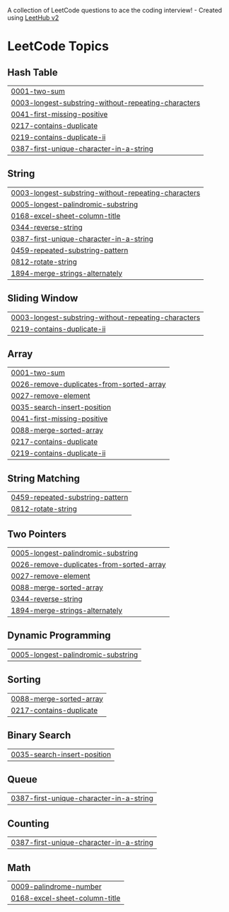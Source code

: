 A collection of LeetCode questions to ace the coding interview! - Created using [LeetHub v2](https://github.com/arunbhardwaj/LeetHub-2.0)
<!---LeetCode Topics Start-->
# LeetCode Topics
## Hash Table
|  |
| ------- |
| [0001-two-sum](https://github.com/Balaguru588/LeetCode/tree/master/0001-two-sum) |
| [0003-longest-substring-without-repeating-characters](https://github.com/Balaguru588/LeetCode/tree/master/0003-longest-substring-without-repeating-characters) |
| [0041-first-missing-positive](https://github.com/Balaguru588/LeetCode/tree/master/0041-first-missing-positive) |
| [0217-contains-duplicate](https://github.com/Balaguru588/LeetCode/tree/master/0217-contains-duplicate) |
| [0219-contains-duplicate-ii](https://github.com/Balaguru588/LeetCode/tree/master/0219-contains-duplicate-ii) |
| [0387-first-unique-character-in-a-string](https://github.com/Balaguru588/LeetCode/tree/master/0387-first-unique-character-in-a-string) |
## String
|  |
| ------- |
| [0003-longest-substring-without-repeating-characters](https://github.com/Balaguru588/LeetCode/tree/master/0003-longest-substring-without-repeating-characters) |
| [0005-longest-palindromic-substring](https://github.com/Balaguru588/LeetCode/tree/master/0005-longest-palindromic-substring) |
| [0168-excel-sheet-column-title](https://github.com/Balaguru588/LeetCode/tree/master/0168-excel-sheet-column-title) |
| [0344-reverse-string](https://github.com/Balaguru588/LeetCode/tree/master/0344-reverse-string) |
| [0387-first-unique-character-in-a-string](https://github.com/Balaguru588/LeetCode/tree/master/0387-first-unique-character-in-a-string) |
| [0459-repeated-substring-pattern](https://github.com/Balaguru588/LeetCode/tree/master/0459-repeated-substring-pattern) |
| [0812-rotate-string](https://github.com/Balaguru588/LeetCode/tree/master/0812-rotate-string) |
| [1894-merge-strings-alternately](https://github.com/Balaguru588/LeetCode/tree/master/1894-merge-strings-alternately) |
## Sliding Window
|  |
| ------- |
| [0003-longest-substring-without-repeating-characters](https://github.com/Balaguru588/LeetCode/tree/master/0003-longest-substring-without-repeating-characters) |
| [0219-contains-duplicate-ii](https://github.com/Balaguru588/LeetCode/tree/master/0219-contains-duplicate-ii) |
## Array
|  |
| ------- |
| [0001-two-sum](https://github.com/Balaguru588/LeetCode/tree/master/0001-two-sum) |
| [0026-remove-duplicates-from-sorted-array](https://github.com/Balaguru588/LeetCode/tree/master/0026-remove-duplicates-from-sorted-array) |
| [0027-remove-element](https://github.com/Balaguru588/LeetCode/tree/master/0027-remove-element) |
| [0035-search-insert-position](https://github.com/Balaguru588/LeetCode/tree/master/0035-search-insert-position) |
| [0041-first-missing-positive](https://github.com/Balaguru588/LeetCode/tree/master/0041-first-missing-positive) |
| [0088-merge-sorted-array](https://github.com/Balaguru588/LeetCode/tree/master/0088-merge-sorted-array) |
| [0217-contains-duplicate](https://github.com/Balaguru588/LeetCode/tree/master/0217-contains-duplicate) |
| [0219-contains-duplicate-ii](https://github.com/Balaguru588/LeetCode/tree/master/0219-contains-duplicate-ii) |
## String Matching
|  |
| ------- |
| [0459-repeated-substring-pattern](https://github.com/Balaguru588/LeetCode/tree/master/0459-repeated-substring-pattern) |
| [0812-rotate-string](https://github.com/Balaguru588/LeetCode/tree/master/0812-rotate-string) |
## Two Pointers
|  |
| ------- |
| [0005-longest-palindromic-substring](https://github.com/Balaguru588/LeetCode/tree/master/0005-longest-palindromic-substring) |
| [0026-remove-duplicates-from-sorted-array](https://github.com/Balaguru588/LeetCode/tree/master/0026-remove-duplicates-from-sorted-array) |
| [0027-remove-element](https://github.com/Balaguru588/LeetCode/tree/master/0027-remove-element) |
| [0088-merge-sorted-array](https://github.com/Balaguru588/LeetCode/tree/master/0088-merge-sorted-array) |
| [0344-reverse-string](https://github.com/Balaguru588/LeetCode/tree/master/0344-reverse-string) |
| [1894-merge-strings-alternately](https://github.com/Balaguru588/LeetCode/tree/master/1894-merge-strings-alternately) |
## Dynamic Programming
|  |
| ------- |
| [0005-longest-palindromic-substring](https://github.com/Balaguru588/LeetCode/tree/master/0005-longest-palindromic-substring) |
## Sorting
|  |
| ------- |
| [0088-merge-sorted-array](https://github.com/Balaguru588/LeetCode/tree/master/0088-merge-sorted-array) |
| [0217-contains-duplicate](https://github.com/Balaguru588/LeetCode/tree/master/0217-contains-duplicate) |
## Binary Search
|  |
| ------- |
| [0035-search-insert-position](https://github.com/Balaguru588/LeetCode/tree/master/0035-search-insert-position) |
## Queue
|  |
| ------- |
| [0387-first-unique-character-in-a-string](https://github.com/Balaguru588/LeetCode/tree/master/0387-first-unique-character-in-a-string) |
## Counting
|  |
| ------- |
| [0387-first-unique-character-in-a-string](https://github.com/Balaguru588/LeetCode/tree/master/0387-first-unique-character-in-a-string) |
## Math
|  |
| ------- |
| [0009-palindrome-number](https://github.com/Balaguru588/LeetCode/tree/master/0009-palindrome-number) |
| [0168-excel-sheet-column-title](https://github.com/Balaguru588/LeetCode/tree/master/0168-excel-sheet-column-title) |
<!---LeetCode Topics End-->